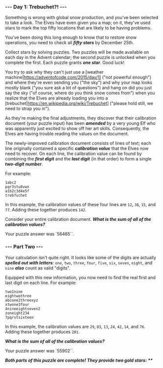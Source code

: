### --- Day 1: Trebuchet?! ---

Something is wrong with global snow production, and you've been selected to take a look. The Elves have even given you a map; on it, they've used stars to mark the top fifty locations that are likely to be having problems.

You've been doing this long enough to know that to restore snow operations, you need to check all ***fifty stars*** by December 25th.

Collect stars by solving puzzles. Two puzzles will be made available on each day in the Advent calendar; the second puzzle is unlocked when you complete the first. Each puzzle grants ***one star***. Good luck!

You try to ask why they can't just use a [weather machine|https://adventofcode.com/2015/day/1] ("not powerful enough") and where they're even sending you ("the sky") and why your map looks mostly blank ("you sure ask a lot of questions") and hang on did you just say the sky ("of course, where do you think snow comes from") when you realize that the Elves are already loading you into a [trebuchet|https://en.wikipedia.org/wiki/Trebuchet] ("please hold still, we need to strap you in").

As they're making the final adjustments, they discover that their calibration document (your puzzle input) has been ***amended*** by a very young Elf who was apparently just excited to show off her art skills. Consequently, the Elves are having trouble reading the values on the document.

The newly-improved calibration document consists of lines of text; each line originally contained a specific ***calibration value*** that the Elves now need to recover. On each line, the calibration value can be found by combining the ***first digit*** and the ***last digit*** (in that order) to form a single ***two-digit number***.

For example:

```
1abc2
pqr3stu8vwx
a1b2c3d4e5f
treb7uchet
```

In this example, the calibration values of these four lines are `12`, `38`, `15`, and `77`. Adding these together produces `142`.

Consider your entire calibration document. ***What is the sum of all of the calibration values?***

Your puzzle answer was `56465``.


### --- Part Two ---

Your calculation isn't quite right. It looks like some of the digits are actually ***spelled out with letters***: `one`, `two`, `three`, `four`, `five`, `six`, `seven`, `eight`, and `nine` ***also*** count as valid "digits".

Equipped with this new information, you now need to find the real first and last digit on each line. For example:

```
two1nine
eightwothree
abcone2threexyz
xtwone3four
4nineeightseven2
zoneight234
7pqrstsixteen
```

In this example, the calibration values are `29`, `83`, `13`, `24`, `42`, `14`, and `76`. Adding these together produces `281`.

***What is the sum of all of the calibration values?***

Your puzzle answer was `55902``.

___Both parts of this puzzle are complete! They provide two gold stars: \*\*___

